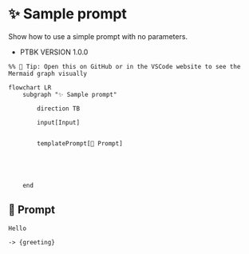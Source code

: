 # ✨ Sample prompt

Show how to use a simple prompt with no parameters.

-   PTBK VERSION 1.0.0

<!--Graph-->
<!-- ⚠️ WARNING: This section was auto-generated -->
```mermaid
%% 🔮 Tip: Open this on GitHub or in the VSCode website to see the Mermaid graph visually

flowchart LR
    subgraph "✨ Sample prompt"

        direction TB

        input[Input]


        templatePrompt[💬 Prompt]





    end
```
<!--/Graph-->

## 💬 Prompt

```text
Hello
```

`-> {greeting}`

<!--
TODO: [🧠] Figure out less simmilar word for "single", "simple" and "sample"
-->
